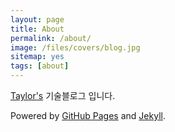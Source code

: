 ```yaml
---
layout: page
title: About
permalink: /about/
image: /files/covers/blog.jpg
sitemap: yes
tags: [about]
---
```


[Taylor's](https://taylor-an.github.io/) 기술블로그 입니다.

Powered by [GitHub Pages](https://pages.github.com) and [Jekyll](https://jekyllrb.com).

